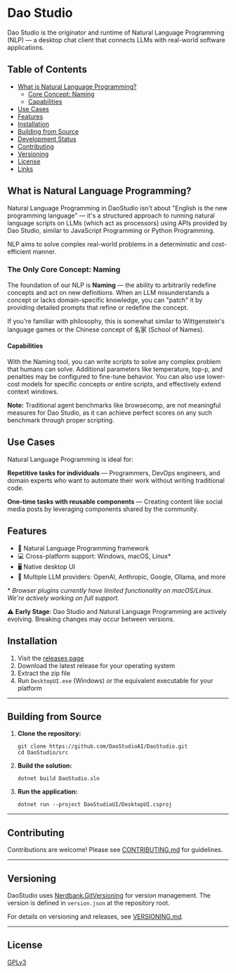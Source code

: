 # Dao Studio

Dao Studio is the originator and runtime of Natural Language Programming (NLP) — a desktop chat client that connects LLMs with real-world software applications.

## Table of Contents

- [What is Natural Language Programming?](#what-is-natural-language-programming)
  - [Core Concept: Naming](#core-concept-naming)
  - [Capabilities](#capabilities)
- [Use Cases](#use-cases)
- [Features](#features)
- [Installation](#installation)
- [Building from Source](#building-from-source)
- [Development Status](#development-status)
- [Contributing](#contributing)
- [Versioning](#versioning)
- [License](#license)
- [Links](#links)

## What is Natural Language Programming?

Natural Language Programming in DaoStudio isn't about "English is the new programming language" — it's a structured approach to running natural language scripts on LLMs (which act as processors) using APIs provided by Dao Studio, similar to JavaScript Programming or Python Programming.

NLP aims to solve complex real-world problems in a deterministic and cost-efficient manner.


### The Only Core Concept: Naming

The foundation of our NLP is **Naming** — the ability to arbitrarily redefine concepts and act on new definitions. When an LLM misunderstands a concept or lacks domain-specific knowledge, you can "patch" it by providing detailed prompts that refine or redefine the concept.

If you're familiar with philosophy, this is somewhat similar to Wittgenstein's language games or the Chinese concept of 名家 (School of Names).

#### Capabilities

With the Naming tool, you can write scripts to solve any complex problem that humans can solve. Additional parameters like temperature, top-p, and penalties may be configured to fine-tune behavior. 
You can also use lower-cost models for specific concepts or entire scripts, and effectively extend context windows.

**Note:** Traditional agent benchmarks like browsecomp, are not meaningful measures for Dao Studio, as it can achieve perfect scores on any such benchmark through proper scripting.

## Use Cases

Natural Language Programming is ideal for:

**Repetitive tasks for individuals** — Programmers, DevOps engineers, and domain experts who want to automate their work without writing traditional code.

**One-time tasks with reusable components** — Creating content like social media posts by leveraging components shared by the community.


## Features

- 🧠 Natural Language Programming framework
- 💻 Cross-platform support: Windows, macOS, Linux*
- 🖥️ Native desktop UI
- 🔌 Multiple LLM providers: OpenAI, Anthropic, Google, Ollama, and more

\* *Browser plugins currently have limited functionality on macOS/Linux. We're actively working on full support.*

⚠️ **Early Stage**: Dao Studio and Natural Language Programming are actively evolving. Breaking changes may occur between versions.

## Installation

1. Visit the [releases page](https://github.com/DaoStudioAI/DaoStudio/releases)
2. Download the latest release for your operating system
3. Extract the zip file
4. Run `DesktopUI.exe` (Windows) or the equivalent executable for your platform

---

## Building from Source

1. **Clone the repository:**
   ```
   git clone https://github.com/DaoStudioAI/DaoStudio.git
   cd DaoStudio/src
   ```

2. **Build the solution:**
   ```
   dotnet build DaoStudio.sln
   ```

3. **Run the application:**
   ```
   dotnet run --project DaoStudioUI/DesktopUI.csproj
   ```


---

## Contributing

Contributions are welcome! Please see [CONTRIBUTING.md](CONTRIBUTING.md) for guidelines.

---

## Versioning

DaoStudio uses [Nerdbank.GitVersioning](https://github.com/dotnet/Nerdbank.GitVersioning) for version management. The version is defined in `version.json` at the repository root.

For details on versioning and releases, see [VERSIONING.md](VERSIONING.md).

---

## License

[GPLv3](LICENSE)

